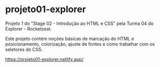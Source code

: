 # projeto01-explorer

Projeto 1 do "Stage 02 - Introdução ao HTML e CSS" pela Turma 04 do Explorer - Rocketseat.

Este projeto contém noções básicas de marcação do HTML e posicionamento, colorização, ajuste de fontes e como trabalhar com os seletores do CSS.

https://projeto01-explorer.netlify.app/
